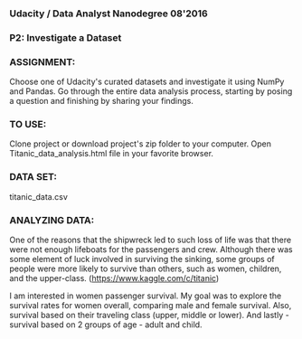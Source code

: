 ### Udacity /  Data Analyst Nanodegree 08'2016
### P2: Investigate a Dataset

### ASSIGNMENT:
Choose one of Udacity's curated datasets and investigate it using NumPy and Pandas. Go through the entire data analysis process, starting by posing a question and finishing by sharing your findings.

### TO USE:
Clone project or download project's zip folder to your computer.
Open Titanic_data_analysis.html file in your favorite browser.

### DATA SET:
titanic_data.csv

### ANALYZING DATA:
One of the reasons that the shipwreck led to such loss of life was that there were not enough lifeboats for the passengers and crew. Although there was some element of luck involved in surviving the sinking, some groups of people were more likely to survive than others, such as women, children, and the upper-class. (https://www.kaggle.com/c/titanic)

I am interested in women passenger survival. My goal was to explore the survival rates for women overall, comparing male and female survival. Also, survival based on their traveling class (upper, middle or lower). And lastly - survival based on 2 groups of age - adult and child. 




